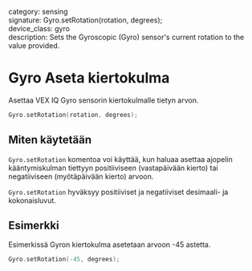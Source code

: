 category: sensing  
signature: Gyro.setRotation(rotation, degrees);  
device_class: gyro  
description: Sets the Gyroscopic (Gyro) sensor's current rotation to the value provided. 

# Gyro Aseta kiertokulma

Asettaa VEX IQ Gyro sensorin kiertokulmalle tietyn arvon. 

```cpp
Gyro.setRotation(rotation, degrees);
```

## Miten käytetään

`Gyro.setRotation` komentoa voi käyttää, kun haluaa asettaa ajopelin kääntymiskulman tiettyyn positiiviseen (vastapäivään kierto) tai negatiiviseen (myötäpäivään kierto) arvoon.

`Gyro.setRotation` hyväksyy positiiviset ja negatiiviset desimaali- ja kokonaisluvut.

## Esimerkki

Esimerkissä Gyron kiertokulma asetetaan arvoon -45 astetta.

```cpp
Gyro.setRotation(-45, degrees);
```

<advanced>
</advanced>